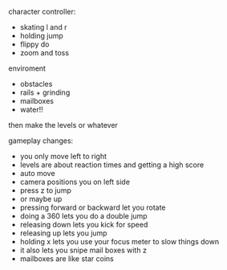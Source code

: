 character controller:
- skating l and r
- holding jump
- flippy do
- zoom and toss

enviroment
- obstacles
- rails + grinding
- mailboxes
- water!!

then make the levels or whatever

gameplay changes:
- you only move left to right
- levels are about reaction times and getting a high score
- auto move 
- camera positions you on left side
- press z to jump
- or maybe up
- pressing forward or backward let you rotate
- doing a 360 lets you do a double jump
- releasing down lets you kick for speed
- releasing up lets you jump 
- holding x lets you use your focus meter to slow things down 
- it also lets you snipe mail boxes with z
- mailboxes are like star coins
